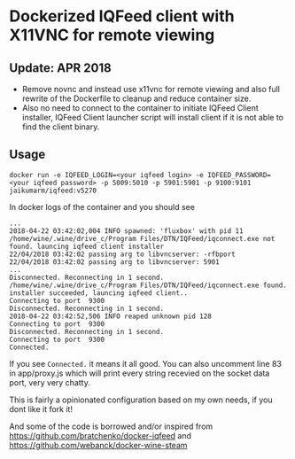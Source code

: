Dockerized IQFeed client with X11VNC for remote viewing
=======================

Update: APR 2018
-----

* Remove novnc and instead use x11vnc for remote viewing and also full rewrite of the Dockerfile to cleanup and reduce container size.
* Also no need to connect to the container to initiate IQFeed Client installer, IQFeed Client launcher script will install client if it is not able to find the client binary.

Usage
-----

```
docker run -e IQFEED_LOGIN=<your iqfeed login> -e IQFEED_PASSWORD=<your iqfeed password> -p 5009:5010 -p 5901:5901 -p 9100:9101 jaikumarm/iqfeed:v5270
```

In docker logs of the container and you should see
```
...
2018-04-22 03:42:02,004 INFO spawned: 'fluxbox' with pid 11
/home/wine/.wine/drive_c/Program Files/DTN/IQFeed/iqconnect.exe not found. launcing iqfeed client installer
22/04/2018 03:42:02 passing arg to libvncserver: -rfbport
22/04/2018 03:42:02 passing arg to libvncserver: 5901
...
Disconnected. Reconnecting in 1 second.
/home/wine/.wine/drive_c/Program Files/DTN/IQFeed/iqconnect.exe found. installer succeeded, launcing iqfeed client..
Connecting to port  9300
Disconnected. Reconnecting in 1 second.
2018-04-22 03:42:52,506 INFO reaped unknown pid 128
Connecting to port  9300
Disconnected. Reconnecting in 1 second.
Connecting to port  9300
Connected.
```

If you see `Connected.` it means it all good. You can also uncomment line 83 in app/proxy.js which will print every string recevied on the socket data port, very very chatty. 


This is fairly a opinionated configuration based on my own needs, if you dont like it fork it!

And some of the code is borrowed and/or inspired from
https://github.com/bratchenko/docker-iqfeed and https://github.com/webanck/docker-wine-steam

